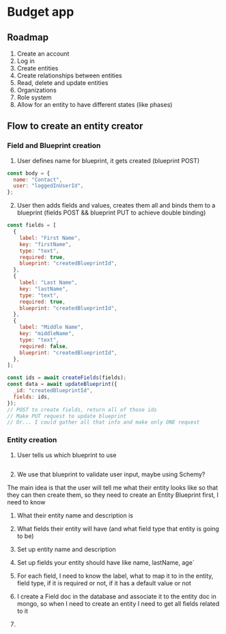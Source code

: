 # Budget app

## Roadmap

1. Create an account
2. Log in
3. Create entities
4. Create relationships between entities
5. Read, delete and update entities
6. Organizations
7. Role system
8. Allow for an entity to have different states (like phases)

## Flow to create an entity creator

### Field and Blueprint creation

1. User defines name for blueprint, it gets created (blueprint POST)

```js
const body = {
  name: "Contact",
  user: "loggedInUserId",
};
```

2. User then adds fields and values, creates them all and binds them to a blueprint (fields POST && blueprint PUT to achieve double binding)

```js
const fields = [
  {
    label: "First Name",
    key: "firstName",
    type: "text",
    required: true,
    blueprint: "createdBlueprintId",
  },
  {
    label: "Last Name",
    key: "lastName",
    type: "text",
    required: true,
    blueprint: "createdBlueprintId",
  },
  {
    label: "Middle Name",
    key: "middleName",
    type: "text",
    required: false,
    blueprint: "createdBlueprintId",
  },
];

const ids = await createFields(fields);
const data = await updateBlueprint({
  _id: "createdBlueprintId",
  fields: ids,
});
// POST to create fields, return all of those ids
// Make PUT request to update blueprint
// Or... I could gather all that info and make only ONE request
```

### Entity creation

1. User tells us which blueprint to use

```js

```

2. We use that blueprint to validate user input, maybe using Schemy?

The main idea is that the user will tell me what their entity looks like so that they can then create them, so they need to create an Entity Blueprint first, I need to know

1. What their entity name and description is
2. What fields their entity will have (and what field type that entity is going to be)

3. Set up entity name and description
4. Set up fields your entity should have like name, lastName, age`
5. For each field, I need to know the label, what to map it to in the entity, field type, if it is required or not, if it has a default value or not
6. I create a Field doc in the database and associate it to the entity doc in mongo, so when I need to create an entity I need to get all fields related to it
7.
